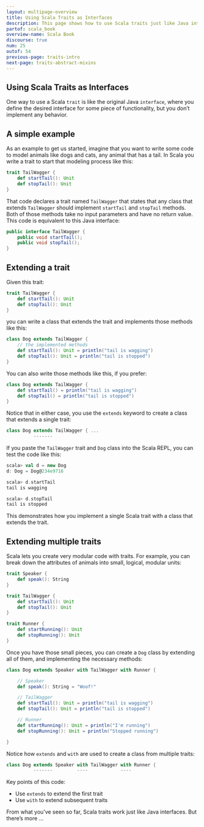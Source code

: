 ```yaml
---
layout: multipage-overview
title: Using Scala Traits as Interfaces
description: This page shows how to use Scala traits just like Java interfaces, including several examples.
partof: scala_book
overview-name: Scala Book
discourse: true
num: 25
outof: 54
previous-page: traits-intro
next-page: traits-abstract-mixins
---
```


## Using Scala Traits as Interfaces

One way to use a Scala `trait` is like the original Java `interface`, where you define the desired interface for some piece of functionality, but you don’t implement any behavior.



## A simple example

As an example to get us started, imagine that you want to write some code to model animals like dogs and cats, any animal that has a tail. In Scala you write a trait to start that modeling process like this:

```scala
trait TailWagger {
    def startTail(): Unit
    def stopTail(): Unit
}
```

That code declares a trait named `TailWagger` that states that any class that extends `TailWagger` should implement `startTail` and `stopTail` methods. Both of those methods take no input parameters and have no return value. This code is equivalent to this Java interface:

```java
public interface TailWagger {
    public void startTail();
    public void stopTail();
}
```



## Extending a trait

Given this trait:

```scala
trait TailWagger {
    def startTail(): Unit
    def stopTail(): Unit
}
```

you can write a class that extends the trait and implements those methods like this:

```scala
class Dog extends TailWagger {
    // the implemented methods
    def startTail(): Unit = println("tail is wagging")
    def stopTail(): Unit = println("tail is stopped")
}
```

You can also write those methods like this, if you prefer:

```scala
class Dog extends TailWagger {
    def startTail() = println("tail is wagging")
    def stopTail() = println("tail is stopped")
}
```

Notice that in either case, you use the `extends` keyword to create a class that extends a single trait:

```scala
class Dog extends TailWagger { ...
          -------
```

If you paste the `TailWagger` trait and `Dog` class into the Scala REPL, you can test the code like this:

```scala
scala> val d = new Dog
d: Dog = Dog@234e9716

scala> d.startTail
tail is wagging

scala> d.stopTail
tail is stopped
```

This demonstrates how you implement a single Scala trait with a class that extends the trait.



## Extending multiple traits

Scala lets you create very modular code with traits. For example, you can break down the attributes of animals into small, logical, modular units:

```scala
trait Speaker {
    def speak(): String
}

trait TailWagger {
    def startTail(): Unit
    def stopTail(): Unit
}

trait Runner {
    def startRunning(): Unit
    def stopRunning(): Unit
}
```

Once you have those small pieces, you can create a `Dog` class by extending all of them, and implementing the necessary methods:

```scala
class Dog extends Speaker with TailWagger with Runner {

    // Speaker
    def speak(): String = "Woof!"

    // TailWagger
    def startTail(): Unit = println("tail is wagging")
    def stopTail(): Unit = println("tail is stopped")

    // Runner
    def startRunning(): Unit = println("I'm running")
    def stopRunning(): Unit = println("Stopped running")

}
```

Notice how `extends` and `with` are used to create a class from multiple traits:

```scala
class Dog extends Speaker with TailWagger with Runner {
          -------         ----            ----
```

Key points of this code:

- Use `extends` to extend the first trait
- Use `with` to extend subsequent traits

From what you’ve seen so far, Scala traits work just like Java interfaces. But there’s more ...







